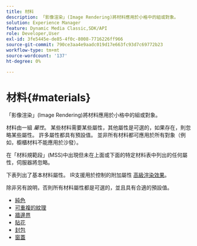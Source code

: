 ```yaml
---
title: 材料
description: 「影像渲染」(Image Rendering)將材料應用於小格中的組或對象。
solution: Experience Manager
feature: Dynamic Media Classic,SDK/API
role: Developer,User
exl-id: 3fe5445e-de85-4f0c-8008-7716226ff966
source-git-commit: 790ce3aa4e9aadc019d17e663fc93d7c69772b23
workflow-type: tm+mt
source-wordcount: '137'
ht-degree: 0%

---
```


# 材料{#materials}

「影像渲染」(Image Rendering)將材料應用於小格中的組或對象。

材料由一組 *屬性*。 某些材料需要某些屬性，其他屬性是可選的，如果存在，則忽略某些屬性。 許多屬性都具有預設值。 並非所有材料都可應用於所有對象（例如，櫥櫃材料不能應用於沙發）。

在「材料規範段」(MSS)中出現但未在上面或下面的特定材料表中列出的任何屬性，伺服器將忽略。

下表列出了基本材料屬性。 IR支援用於控制的附加屬性 [高級渲染效果](../../../../../../ir-api/http-protocol/image-rendering-api-ref/c-ir-http-protocol-ref/c-ir-http-protocol-syntax-and-features/c-ir-advanced-render-effects/c-ir-advanced-render-effects.md#concept-bf8b6d8460244b9cacc7f4a3df4c5281)。

除非另有說明，否則所有材料屬性都是可選的，並且具有合適的預設值。

* [純色](r-ir-solid-colors.md)
* [可重複的紋理](r-ir-repeatable-textures.md)
* [牆邊界](r-ir-wall-borders.md)
* [貼花](r-ir-decals.md)
* [封包](r-ir-cabinets.md)
* [窗蓋](r-ir-window-coverings.md)
